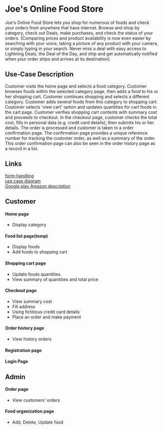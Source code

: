 # Joe's Online Food Store
Joe's Online Food Store lets you shop for numerous of foods and check your orders from anywhere that have internet. Browse and shop by category, check out Deals, make purchases, and check the status of your orders. {Comparing prices and product availability is now even easier by searching with your voice, taking a picture of any product with your camera, or simply typing in your search. Never miss a deal with easy access to Lightning Deals, the Deal of the Day, and ship and get automatically notified when your order ships and arrives at its destination}

## Use-Case Description
Customer visits the home page and selects a food category. Customer browses foods within the selected category page, then adds a food to his or her shopping cart. Customer continues shopping and selects a different category. Customer adds several foods from this category to shopping cart. Customer selects 'view cart' option and updates quantities for cart foods in the cart page. Customer verifies shopping cart contents with summary cost and proceeds to checkout. In the checkout page, customer checks the total cost, fills in personal data (e.g. credit card details), then submits his or her details. The order is processed and customer is taken to a order confirmation page. The confirmation page provides a unique reference number for tracking the customer order, as well as a summary of the order. This order confirmation page can also be seen in the order history page as a record in a list.

## Links 
[form-handling](http://www.mkyong.com/spring-mvc/spring-mvc-form-handling-example/)    
[use case diagram](https://creately.com/diagram/iggpo8rq1/Bow4avwyXfEEERlqTRFXSQwFU%3D)    
[Google play Amazon description](https://play.google.com/store/apps/details?id=com.amazon.mShop.android.shopping)    

## Customer

#### Home page
  - Display category

#### Food list page(temp)
  - Display foods
  - Add foods to shopping cart

#### Shopping cart page
  - Update foods quantities
  - View summary of quantities and total price

#### Checkout page
  - View summary cost
  - Fill address
  - Using fictitious credit card details
  - Place an order and make payment

#### Order history page
  - View history orders

#### Registration page

#### Login Page

## Admin

#### Order page
  - View customers’ orders

#### Food organization page
  - Add, Delete, Update food
